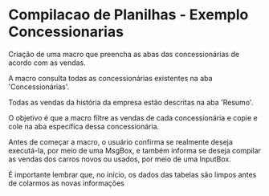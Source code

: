 # Compilacao de Planilhas - Exemplo Concessionarias

Criação de uma macro que preencha as abas das concessionárias de acordo com as vendas.

A macro consulta todas as concessionárias existentes na aba 'Concessionárias'. 

Todas as vendas da história da empresa estão descritas na aba 'Resumo'. 

O objetivo é que a macro filtre as vendas de cada concessionária e copie e cole na aba específica dessa concessionária.

Antes de começar a macro, o usuário confirma se realmente deseja executá-la, por meio de uma MsgBox, e também informa se deseja compilar as vendas dos carros novos ou usados, por meio de uma InputBox. 

É importante lembrar que, no início, os dados das tabelas são limpos antes de colarmos as novas informações
